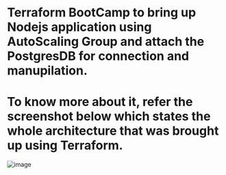# Terraform BootCamp to bring up Nodejs application using AutoScaling Group and attach the PostgresDB for connection and manupilation.

# To know more about it, refer the screenshot below which states the whole architecture that was brought up using Terraform.

![image](https://user-images.githubusercontent.com/35069575/125166107-acd77c00-e1b7-11eb-9db4-86cb8fbd4e41.png)
